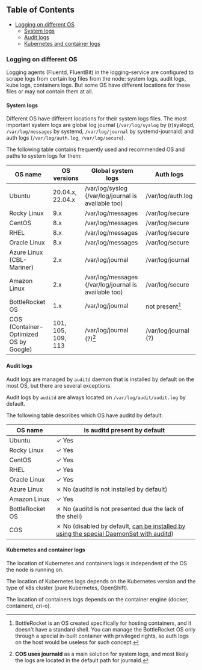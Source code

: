 
## Table of Contents

- [Logging on different OS](#logging-on-different-os)
  - [System logs](#system-logs)
  - [Audit logs](#audit-logs)
  - [Kubernetes and container logs](#kubernetes-and-container-logs)

### Logging on different OS

Logging agents (Fluentd, FluentBit) in the logging-service are configured to scrape logs from certain log files
from the node: system logs, audit logs, kube logs, containers logs.
But some OS have different locations for these files or may not contain them at all.

#### System logs

Different OS have different locations for their system logs files. The most important system logs are global log journal
(`/var/log/syslog` by (r)syslogd, `/var/log/messages` by systemd, `/var/log/journal` by systemd-journald)
and auth logs (`/var/log/auth.log`, `/var/log/secure`).

The following table contains frequently used and recommended OS and paths to system logs for them:

<!-- markdownlint-disable line-length -->
| OS name                                | OS versions        | Global system logs                                    | Auth logs            |
| -------------------------------------- | ------------------ | ----------------------------------------------------- | -------------------- |
| Ubuntu                                 | 20.04.x, 22.04.x   | /var/log/syslog (/var/log/journal is available too)   | /var/log/auth.log    |
| Rocky Linux                            | 9.x                | /var/log/messages                                     | /var/log/secure      |
| CentOS                                 | 8.x                | /var/log/messages                                     | /var/log/secure      |
| RHEL                                   | 8.x                | /var/log/messages                                     | /var/log/secure      |
| Oracle Linux                           | 8.x                | /var/log/messages                                     | /var/log/secure      |
| Azure Linux (CBL-Mariner)              | 2.x                | /var/log/journal                                      | /var/log/journal     |
| Amazon Linux                           | 2.x                | /var/log/messages (/var/log/journal is available too) | /var/log/secure      |
| BottleRocket OS                        | 1.x                | /var/log/journal                                      | not present[^1]      |
| COS (Container-Optimized OS by Google) | 101, 105, 109, 113 | /var/log/journal (?)[^2]                              | /var/log/journal (?) |
<!-- markdownlint-enable line-length -->

 [^1]: BottleRocket is an OS created specifically for hosting containers, and it doesn't have a standard shell.
You can manage the BottleRocket OS only through a special in-built container with privileged rights,
so auth logs on the host would be useless for such concept.

 [^2]: **COS uses journald** as a main solution for system logs, and most likely the logs are located in
the default path for journald.

#### Audit logs

Audit logs are managed by `auditd` daemon that is installed by default on the most OS, but there are several exceptions.

Audit logs by `auditd` are always located on `/var/log/audit/audit.log` by default.

The following table describes which OS have auditd by default:

<!-- markdownlint-disable line-length -->
| OS name         | Is auditd present by default                                                                                                                                           |
| --------------- | ---------------------------------------------------------------------------------------------------------------------------------------------------------------------- |
| Ubuntu          | ✓ Yes                                                                                                                                                                  |
| Rocky Linux     | ✓ Yes                                                                                                                                                                  |
| CentOS          | ✓ Yes                                                                                                                                                                  |
| RHEL            | ✓ Yes                                                                                                                                                                  |
| Oracle Linux    | ✓ Yes                                                                                                                                                                  |
| Azure Linux     | ✗ No (auditd is not installed by default)                                                                                                                              |
| Amazon Linux    | ✓ Yes                                                                                                                                                                  |
| BottleRocket OS | ✗ No (auditd is not presented due the lack of the shell)                                                                                                               |
| COS             | ✗ No (disabled by default, [can be installed by using the special DaemonSet with auditd](https://cloud.google.com/kubernetes-engine/docs/how-to/linux-auditd-logging)) |
<!-- markdownlint-enable line-length -->

#### Kubernetes and container logs

The location of Kubernetes and containers logs is independent of the OS the node is running on.

The location of Kubernetes logs depends on the Kubernetes version and the type of k8s cluster (pure Kubernetes,
OpenShift).

The location of containers logs depends on the container engine (docker, containerd, cri-o).
